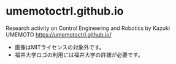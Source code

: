 # umemotoctrl.github.io
Research activity on Control Engineering and Robotics by Kazuki UMEMOTO https://umemotoctrl.github.io/

* 画像はMITライセンスの対象外です。
* 福井大学ロゴの利用には福井大学の許諾が必要です。